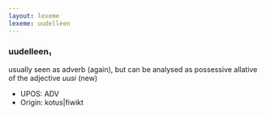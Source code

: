 ```yaml
---
layout: lexeme
lexeme: uudelleen
---
```


###  uudelleen₁

usually seen as adverb (again), but can be analysed as possessive allative of the adjective *uusi* (new)
* UPOS:  ADV
* Origin:  kotus|fiwikt

